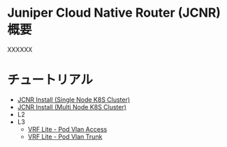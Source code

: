 # Juniper Cloud Native Router (JCNR) 概要

XXXXXX

# チュートリアル
- [JCNR Install (Single Node K8S Cluster)](https://github.com/jnpr-jp-crdc/JCNR/blob/main/Docs/Install-Single.md)
- [JCNR Install (Multi Node K8S Cluster)](https://github.com/jnpr-jp-crdc/JCNR/blob/main/Docs/Install-Multi.md)
- L2
- L3
  - [VRF Lite - Pod Vlan Access](https://github.com/jnpr-jp-crdc/JCNR/blob/main/Docs/vrf-vrouter-access.md)
  - [VRF Lite - Pod Vlan Trunk](https://github.com/jnpr-jp-crdc/JCNR/blob/main/Docs/vrf-vrouter-trunk.md)

